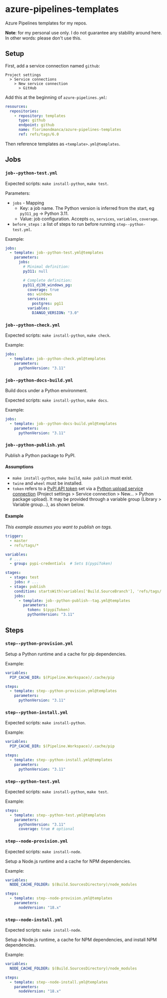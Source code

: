 # azure-pipelines-templates

Azure Pipelines templates for my repos.

**Note**: for my personal use only. I do not guarantee any stability around here. In other words: please don't use this.

## Setup

First, add a service connection named `github`:

```
Project settings
  > Service connections
    > New service connection
      > GitHub
```

Add this at the beginning of `azure-pipelines.yml`:

```yaml
resources:
  repositories:
    - repository: templates
      type: github
      endpoint: github
      name: florimondmanca/azure-pipelines-templates
      ref: refs/tags/6.0
```

Then reference templates as `<template>.yml@templates`.

## Jobs

### `job--python-test.yml`

Expected scripts: `make install-python`, `make test`.

Parameters:

* `jobs` - Mapping
  * Key: a job name. The Python version is inferred from the start, eg `py311_pg` -> Python 3.11.
  * Value: job configuration. Accepts `os`, `services`, `variables`, `coverage`.
* `before_steps` : a list of steps to run before running `step--python-test.yml`.

Example:

```yaml
jobs:
  - template: job--python-test.yml@templates
    parameters:
      jobs:
        # Minimal definition:
        py311: null

        # Complete definition:
        py311_dj30_windows_pg:
          coverage: true
          os: windows
          services:
            postgres: pg11
          variables:
            DJANGO_VERSION: "3.0"
```

### `job--python-check.yml`

Expected scripts: `make install-python`, `make check`.

Example:

```yaml
jobs:
  - template: job--python-check.yml@templates
    parameters:
      pythonVersion: "3.11"
```

### `job--python-docs-build.yml`

Build docs under a Python environment.

Expected scripts: `make install-python`, `make docs`.

Example:

```yaml
jobs:
  - template: job--python-docs-build.yml@templates
    parameters:
      pythonVersion: "3.11"
```

### `job--python-publish.yml`

Publish a Python package to PyPI.

#### Assumptions

- `make install-python`, `make build`, `make publish` must exist.
- `twine` and `wheel` must be installed.
- `token` refers to a [PyPI API token](https://pypi.org/help/#apitoken) set via a [Python upload service connection](https://docs.microsoft.com/en-us/azure/devops/pipelines/library/service-endpoints?view=azure-devops&tabs=yaml#python-package-download-service-connection) (Project settings > Service connection > New... > Python package upload). It may be provided through a variable group (Library > Variable group...), as shown below.

#### Example

_This example assumes you want to publish on tags._

```yaml
trigger:
  - master
  - refs/tags/*

variables:
  # ...
  - group: pypi-credentials  # Sets $(pypiToken)

stages:
  - stage: test
    jobs: # ...
  - stage: publish
    condition: startsWith(variables['Build.SourceBranch'], 'refs/tags/')
    jobs:
      - template: job--python-publish--tag.yml@templates
        parameters:
          token: $(pypiToken)
          pythonVersion: "3.11"
```

## Steps

### `step--python-provision.yml`

Setup a Python runtime and a cache for pip dependencies.

Example:

```yaml
variables:
  PIP_CACHE_DIR: $(Pipeline.Workspace)/.cache/pip

steps:
  - template: step--python-provision.yml@templates
    parameters:
      pythonVersion: "3.11"
```

### `step--python-install.yml`

Expected scripts: `make install-python`.

Example:

```yaml
variables:
  PIP_CACHE_DIR: $(Pipeline.Workspace)/.cache/pip

steps:
  - template: step--python-install.yml@templates
    parameters:
      pythonVersion: "3.11"
```

### `step--python-test.yml`

Expected scripts: `make install-python`, `make test`.

Example:

```yaml
steps:
  - template: step--python-test.yml@templates
    parameters:
      pythonVersion: "3.11"
      coverage: true # optional
```

### `step--node-provision.yml`

Expected scripts: `make install-node`.

Setup a Node.js runtime and a cache for NPM dependencies.

Example:

```yaml
variables:
  NODE_CACHE_FOLDER: $(Build.SourcesDirectory)/node_modules

steps:
  - template: step--node-provision.yml@templates
    parameters:
      nodeVersion: "18.x"
```

### `step--node-install.yml`

Expected scripts: `make install-node`.

Setup a Node.js runtime, a cache for NPM dependencies, and install NPM dependencies.

Example:

```yaml
variables:
  NODE_CACHE_FOLDER: $(Build.SourcesDirectory)/node_modules

steps:
  - template: step--node-install.yml@templates
    parameters:
      nodeVersion: "18.x"
```
